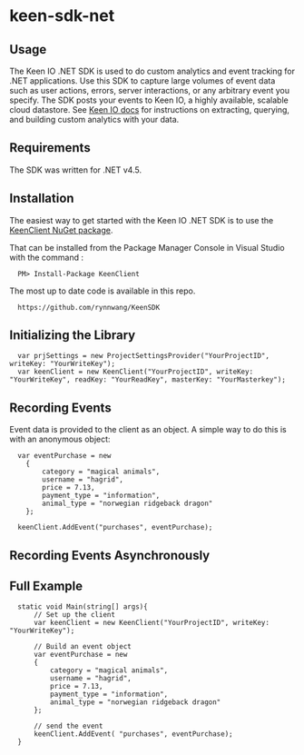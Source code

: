 keen-sdk-net
============

Usage
-----

The Keen IO .NET SDK is used to do custom analytics and event tracking for .NET applications. Use this SDK to capture large volumes of event data such as user actions, errors, server interactions, or any arbitrary event you specify. The SDK posts your events to Keen IO, a highly available, scalable cloud datastore. See [Keen IO docs](https://keen.io/docs) for instructions on extracting, querying, and building custom analytics with your data.

Requirements
------------

The SDK was written for .NET v4.5.


Installation
------------

The easiest way to get started with the Keen IO .NET SDK is to use the [KeenClient NuGet package](http://www.nuget.org/packages/KeenClient/). 

That can be installed from the Package Manager Console in Visual Studio with the command :

```
  PM> Install-Package KeenClient
```

The most up to date code is available in this repo.

```
  https://github.com/rynnwang/KeenSDK
```  

Initializing the Library
------------------------

```
  var prjSettings = new ProjectSettingsProvider("YourProjectID", writeKey: "YourWriteKey");
  var keenClient = new KeenClient("YourProjectID", writeKey: "YourWriteKey", readKey: "YourReadKey", masterKey: "YourMasterkey");
```

Recording Events
----------------

Event data is provided to the client as an object. A simple way to do this is with an anonymous object:

```
  var eventPurchase = new
    {
        category = "magical animals",
        username = "hagrid",
        price = 7.13,
        payment_type = "information",
        animal_type = "norwegian ridgeback dragon"
    };
    
  keenClient.AddEvent("purchases", eventPurchase);
```

Recording Events Asynchronously
-------------------------------


Full Example
------------

```
  static void Main(string[] args){
      // Set up the client
      var keenClient = new KeenClient("YourProjectID", writeKey: "YourWriteKey");

      // Build an event object
      var eventPurchase = new
      {
          category = "magical animals",
          username = "hagrid",
          price = 7.13,
          payment_type = "information",
          animal_type = "norwegian ridgeback dragon"
      };

      // send the event
      keenClient.AddEvent( "purchases", eventPurchase);
  }
```


